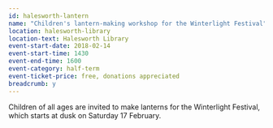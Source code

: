 ```yaml
---
id: halesworth-lantern
name: "Children's lantern-making workshop for the Winterlight Festival"
location: halesworth-library
location-text: Halesworth Library
event-start-date: 2018-02-14
event-start-time: 1430
event-end-time: 1600
event-category: half-term
event-ticket-price: free, donations appreciated
breadcrumb: y
---
```


Children of all ages are invited to make lanterns for the Winterlight Festival, which starts at dusk on Saturday 17 February.
